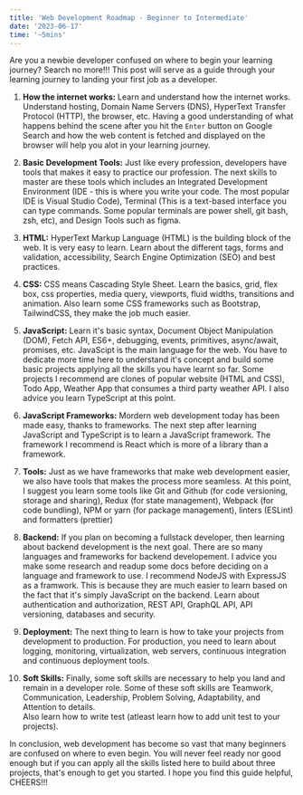 ```yaml
---
title: 'Web Development Roadmap - Beginner to Intermediate'
date: '2023-06-17'
time: '~5mins'
---
```


Are you a newbie developer confused on where to begin your learning journey? Search no more!!! This post will serve as a guide through your learning journey to landing your first job as a developer.

1. **How the internet works:** Learn and understand how the internet works. Understand hosting, Domain Name Servers (DNS), HyperText Transfer Protocol (HTTP), the browser, etc. Having a good understanding of what happens behind the scene after you hit the `Enter` button on Google Search and how the web content is fetched and displayed on the browser will help you alot in your learning journey.

2. **Basic Development Tools:** Just like every profession, developers have tools that makes it easy to practice our profession. The next skills to master are these tools which includes an Integrated Development Environment (IDE - this is where you write your code. The most popular IDE is Visual Studio Code), Terminal (This is a text-based interface you can type commands. Some popular terminals are power shell, git bash, zsh, etc), and Design Tools such as figma.

3. **HTML:** HyperText Markup Language (HTML) is the building block of the web. It is very easy to learn. Learn about the different tags, forms and validation, accessibility, Search Engine Optimization (SEO) and best practices.

4. **CSS:** CSS means Cascading Style Sheet. Learn the basics, grid, flex box, css properties, media query, viewports, fluid widths, transitions and animation. Also learn some CSS frameworks such as Bootstrap, TailwindCSS, they make the job much easier.

5. **JavaScript:** Learn it's basic syntax, Document Object Manipulation (DOM), Fetch API, ES6+, debugging, events, primitives, async/await, promises, etc. JavaScipt is the main language for the web. You have to dedicate more time here to understand it's concept and build some basic projects applying all the skills you have learnt so far. Some projects I recommend are clones of popular website (HTML and CSS), Todo App, Weather App that consumes a third party weather API. I also advice you learn TypeScript at this point. 

6. **JavaScript Frameworks:** Mordern web development today has been made easy, thanks to frameworks. The next step after learning JavaScript and TypeScript is to learn a JavaScript framework. The framework I recommend is React which is more of a library than a framework.

7. **Tools:** Just as we have frameworks that make web development easier, we also have tools that makes the process more seamless. At this point, I suggest you learn some tools like Git and Github (for code versioning, storage and sharing), Redux (for state management), Webpack (for code bundling), NPM or yarn (for package management), linters (ESLint) and formatters (prettier)

8. **Backend:** If you plan on becoming a fullstack developer, then learning about backend development is the next goal. There are so many languages and frameworks for backend developement. I advice you make some research and readup some docs before deciding on a language and framework to use. I recommend NodeJS with ExpressJS as a framwork. This is because they are much easier to learn based on the fact that it's simply JavaScript on the backend. Learn about authentication and authorization, REST API, GraphQL API, API versioning, databases and security.

9. **Deployment:** The next thing to learn is how to take your projects from development to production. For production, you need to learn about logging, monitoring, virtualization, web servers, continuous integration and continuous deployment tools.  

10. **Soft Skills:** Finally, some soft skills are necessary to help you land and remain in a developer role. Some of these soft skills are Teamwork, Communication, Leadership, Problem Solving, Adaptability, and Attention to details.   
Also learn how to write test (atleast learn how to add unit test to your projects).

In conclusion, web development has become so vast that many beginners are confused on where to even begin. You will never feel ready nor good enough but if you can apply all the skills listed here to build about three projects, that's enough to get you started. I hope you find this guide helpful, CHEERS!!!